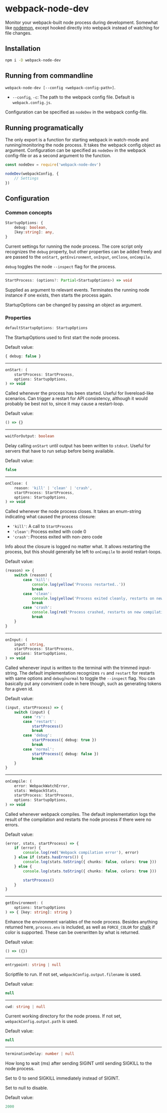 # webpack-node-dev

Monitor your webpack-built node process during development. Somewhat like [nodemon](https://www.npmjs.com/package/nodemon), except hooked directly into webpack instead of watching for file changes.

## Installation

```sh
npm i -D webpack-node-dev
```

## Running from commandline

`webpack-node-dev [--config <webpack-config-path>]`.

* `--config`, `-c`: The path to the webpack config file. Default is `webpack.config.js`.

Configuration can be specified as `nodeDev` in the webpack config-file.

## Running programatically

The only export is a function for starting webpack in watch-mode and running/monitoring the node process. It takes the webpack config object as argument. Configuration can be specified as `nodeDev` in the webpack config-file or as a second argument to the function.

```typescript
const nodeDev = require('webpack-node-dev')

nodeDev(webpackConfig, {
    // Settings
})
```

## Configuration

### Common concepts

```typescript
StartupOptions: {
    debug: boolean,
    [key:string]: any,
}
```

Current settings for running the node process. The core script only recognizes the `debug` property, but other properties can be added freely and are passed to the `onStart`, `getEnvironment`, `onInput`, `onClose`, `onCompile`. 

`debug` toggles the node `--inspect` flag for the process.

---

```typescript
StartProcess: (options?: Partial<StartupOptions>) => void
```

Supplied as argument to relevant events. Terminates the running node instance if one exists, then starts the process again.

StartupOptions can be changed by passing an object as argument.

### Properties

```typescript
defaultStartupOptions: StartupOptions
```

The StartupOptions used to first start the node process.

Default value: 
```typescript
{ debug: false }
```

---

```typescript
onStart: (
    startProcess: StartProcess,
    options: StartupOptions,
) => void
```

Called whenever the process has been started. Useful for livereload-like scenarios. Can trigger a restart for API consistency, although it would probably be best not to, since it may cause a restart-loop.

Default value: 
```typescript
() => {}
```

---

```typescript
waitForOutput: boolean
```

Delay calling `onStart` until output has been written to `stdout`. Useful for servers that have to run setup before being available.

Default value: 
```typescript
false
```

---

```typescript
onClose: (
    reason: 'kill' | 'clean' | 'crash',
    startProcess: StartProcess,
    options: StartupOptions, 
) => void
```

Called whenever the node process closes. It takes an enum-string indicating what caused the process closure:

* `'kill'`: A call to `StartProcess`
* `'clean'`: Process exited with code 0
* `'crash'`: Process exited with non-zero code

Info about the closure is logged no matter what. It allows restarting the process, but this should generally be left to `onCompile` to avoid restart-loops.

Default value: 
```typescript
(reason) => {
    switch (reason) {
        case 'kill':
            console.log(yellow('Process restarted..'))
            break
        case 'clean':
            console.log(yellow('Process exited cleanly, restarts on new compilation'))
            break
        case 'crash':
            console.log(red('Process crashed, restarts on new compilation'))
            break
    }
}
```

---

```typescript
onInput: (
    input: string,
    startProcess: StartProcess,
    options: StartupOptions,
) => void
```

Called whenever input is written to the terminal with the trimmed input-string. The default implementation recognizes `rs` and `restart` for restarts with same options and `debug`/`normal` to toggle the `--inspect` flag. You can basically put any convinient code in here though, such as generating tokens for a given id.

Default value:
```typescript
(input, startProcess) => {
    switch (input) {
        case 'rs':
        case 'restart':
            startProcess()
            break
        case 'debug':
            startProcess({ debug: true })
            break
        case 'normal':
            startProcess({ debug: false })
            break
    }
}
```

---

```typescript
onCompile: (
    error: WebpackWatchError,
    stats: WebpackStats, 
    startProcess: StartProcess,
    options: StartupOptions,
) => void
```

Called whenever webpack compiles. The default implementation logs the result of the compilation and restarts the node process if there were no errors.

Default value:
```typescript
(error, stats, startProcess) => {
    if (error) {
        console.log(red('Webpack compilation error'), error)
    } else if (stats.hasErrors()) {
        console.log(stats.toString({ chunks: false, colors: true }))
    } else {
        console.log(stats.toString({ chunks: false, colors: true }))

        startProcess()
    }
}
```

---

```typescript
getEnvironment: (
    options: StartupOptions
) => { [key: string]: string }
```

Enhance the environment variables of the node process. Besides anything returned here, `process.env` is included, as well as `FORCE_COLOR` for [chalk](https://www.npmjs.com/package/chalk) if color is supported. These can be overwritten by what is returned.

Default value: 
```typescript
() => ({})
```

---

```typescript
entrypoint: string | null
```

Scriptfile to run. If not set, `webpackConfig.output.filename` is used.

Default value: 
```typescript
null
```

---

```typescript
cwd: string | null
```

Current working directory for the node proess. If not set, `webpackConfig.output.path` is used.

Default value: 
```typescript
null
```

---

```typescript
terminationDelay: number | null
```

How long to wait (ms) after sending SIGINT until sending SIGKILL to the node process.

Set to 0 to send SIGKILL immediately instead of SIGINT.

Set to null to disable.

Default value: 
```typescript
2000
```

